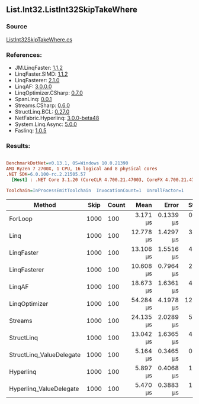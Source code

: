 ﻿## List.Int32.ListInt32SkipTakeWhere

### Source
[ListInt32SkipTakeWhere.cs](../LinqBenchmarks/List/Int32/ListInt32SkipTakeWhere.cs)

### References:
- JM.LinqFaster: [1.1.2](https://www.nuget.org/packages/JM.LinqFaster/1.1.2)
- LinqFaster.SIMD: [1.1.2](https://www.nuget.org/packages/LinqFaster.SIMD/1.0.3)
- LinqFasterer: [2.1.0](https://www.nuget.org/packages/LinqFasterer/2.1.0)
- LinqAF: [3.0.0.0](https://www.nuget.org/packages/LinqAF/3.0.0.0)
- LinqOptimizer.CSharp: [0.7.0](https://www.nuget.org/packages/LinqOptimizer.CSharp/0.7.0)
- SpanLinq: [0.0.1](https://www.nuget.org/packages/SpanLinq/0.0.1)
- Streams.CSharp: [0.6.0](https://www.nuget.org/packages/Streams.CSharp/0.6.0)
- StructLinq.BCL: [0.27.0](https://www.nuget.org/packages/StructLinq/0.27.0)
- NetFabric.Hyperlinq: [3.0.0-beta48](https://www.nuget.org/packages/NetFabric.Hyperlinq/3.0.0-beta48)
- System.Linq.Async: [5.0.0](https://www.nuget.org/packages/System.Linq.Async/5.0.0)
- Faslinq: [1.0.5](https://www.nuget.org/packages/Faslinq/1.0.5)

### Results:
``` ini

BenchmarkDotNet=v0.13.1, OS=Windows 10.0.21390
AMD Ryzen 7 2700X, 1 CPU, 16 logical and 8 physical cores
.NET SDK=6.0.100-rc.2.21505.57
  [Host] : .NET Core 3.1.20 (CoreCLR 4.700.21.47003, CoreFX 4.700.21.47101), X64 RyuJIT DEBUG  [AttachedDebugger]

Toolchain=InProcessEmitToolchain  InvocationCount=1  UnrollFactor=1  

```
|                   Method | Skip | Count |      Mean |     Error |     StdDev |    Median |         Ratio | RatioSD | Allocated |
|------------------------- |----- |------ |----------:|----------:|-----------:|----------:|--------------:|--------:|----------:|
|                  ForLoop | 1000 |   100 |  3.171 μs | 0.1339 μs |  0.3755 μs |  3.150 μs |      baseline |         |         - |
|                     Linq | 1000 |   100 | 12.778 μs | 1.4297 μs |  3.9377 μs | 11.050 μs |  4.10x slower |   1.31x |     152 B |
|               LinqFaster | 1000 |   100 | 13.106 μs | 1.5516 μs |  4.5506 μs | 10.750 μs |  4.24x slower |   1.50x |   1,560 B |
|             LinqFasterer | 1000 |   100 | 10.608 μs | 0.7964 μs |  2.2978 μs | 10.200 μs |  3.40x slower |   0.84x |   5,112 B |
|                   LinqAF | 1000 |   100 | 18.673 μs | 1.6361 μs |  4.5609 μs | 16.800 μs |  5.97x slower |   1.60x |         - |
|            LinqOptimizer | 1000 |   100 | 54.284 μs | 4.1978 μs | 12.2453 μs | 49.950 μs | 17.35x slower |   4.28x |   9,200 B |
|                  Streams | 1000 |   100 | 24.135 μs | 2.0289 μs |  5.8862 μs | 21.000 μs |  7.72x slower |   2.14x |     936 B |
|               StructLinq | 1000 |   100 | 13.042 μs | 1.6365 μs |  4.6953 μs | 11.000 μs |  4.21x slower |   1.63x |      96 B |
| StructLinq_ValueDelegate | 1000 |   100 |  5.164 μs | 0.3465 μs |  0.9249 μs |  4.900 μs |  1.67x slower |   0.37x |         - |
|                Hyperlinq | 1000 |   100 |  5.897 μs | 0.4068 μs |  1.0572 μs |  5.600 μs |  1.90x slower |   0.41x |         - |
|  Hyperlinq_ValueDelegate | 1000 |   100 |  5.470 μs | 0.3883 μs |  1.0160 μs |  5.050 μs |  1.76x slower |   0.36x |         - |
